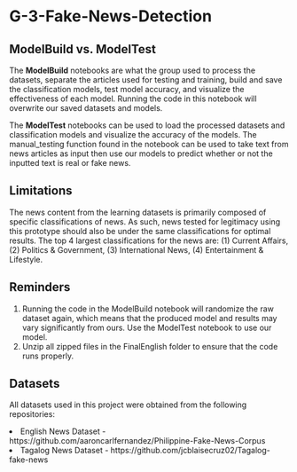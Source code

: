 # G-3-Fake-News-Detection

## ModelBuild vs. ModelTest

The **ModelBuild** notebooks are what the group used to process the datasets, separate the articles used for testing and training, build and save the classification models, test model accuracy, and visualize the effectiveness of each model. Running the code in this notebook will overwrite our saved datasets and models.

The **ModelTest** notebooks can be used to load the processed datasets and classification models and visualize the accuracy of the models. The manual_testing function found in the notebook can be used to take text from news articles as input then use our models to predict whether or not the inputted text is real or fake news. <br>

## Limitations

The news content from the learning datasets is primarily composed of specific classifications of news. As such, news tested for legitimacy using this prototype should also be under the same classifications for optimal results. The top 4 largest classifications for the news are: (1) Current Affairs, (2) Politics & Government, (3) International News, (4) Entertainment & Lifestyle.<br>

## Reminders

1. Running the code in the ModelBuild notebook will randomize the raw dataset again, which means that the produced model and results may vary significantly from ours. Use the ModelTest notebook to use our model. <br>
2. Unzip all zipped files in the FinalEnglish folder to ensure that the code runs properly.<br>

## Datasets

All datasets used in this project were obtained from the following repositories:
<li> English News Dataset - https://github.com/aaroncarlfernandez/Philippine-Fake-News-Corpus
<li> Tagalog News Dataset - https://github.com/jcblaisecruz02/Tagalog-fake-news
